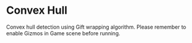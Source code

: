 # Convex Hull
Convex hull detection using Gift wrapping algorithm. Please remember to enable Gizmos in Game scene before running.
